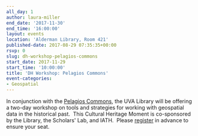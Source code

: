 ```yaml
---
all_day: 1
author: laura-miller
end_date: '2017-11-30'
end_time: '16:00:00'
layout: events
location: 'Alderman Library, Room 421'
published-date: 2017-08-29 07:35:35+00:00
rsvp: 0
slug: dh-workshop-pelagios-commons
start_date: 2017-11-29
start_time: '10:00:00'
title: 'DH Workshop: Pelagios Commons'
event-categories:
- Geospatial
---
```


In conjunction with the [Pelagios Commons](http://commons.pelagios.org/), the UVA Library will be offering a two-day workshop on tools and strategies for working with geospatial data in the historical past.  This Cultural Heritage Moment is co-sponsored by the Library, the Scholars' Lab, and IATH.  Please [register](http://cal.lib.virginia.edu/event/3495212) in advance to ensure your seat.
